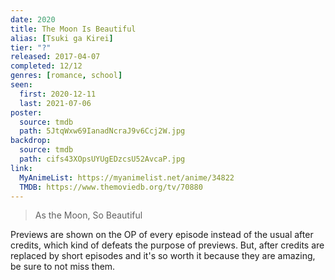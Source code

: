 ```yaml
---
date: 2020
title: The Moon Is Beautiful
alias: [Tsuki ga Kirei]
tier: "?"
released: 2017-04-07
completed: 12/12
genres: [romance, school]
seen:
  first: 2020-12-11
  last: 2021-07-06
poster:
  source: tmdb
  path: 5JtqWxw69IanadNcraJ9v6Ccj2W.jpg
backdrop:
  source: tmdb
  path: cifs43XOpsUYUgEDzcsU52AvcaP.jpg
link:
  MyAnimeList: https://myanimelist.net/anime/34822
  TMDB: https://www.themoviedb.org/tv/70880
---
```


> As the Moon, So Beautiful

Previews are shown on the OP of every episode instead of the usual after credits, which kind of defeats the purpose of previews. But, after credits are replaced by short episodes and it's so worth it because they are amazing, be sure to not miss them.
